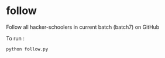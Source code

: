 follow
======

Follow all hacker-schoolers in current batch (batch7) on GitHub

To run :

    python follow.py

